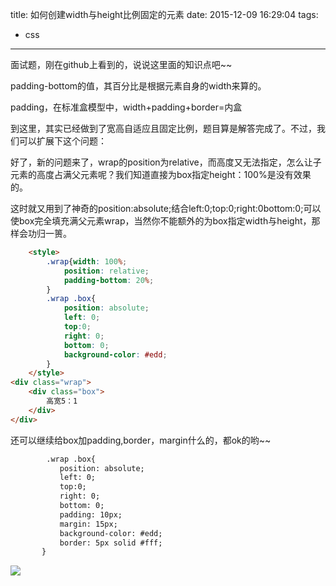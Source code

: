 title: 如何创建width与height比例固定的元素
date: 2015-12-09 16:29:04
tags:
 - css
---
面试题，刚在github上看到的，说说这里面的知识点吧~~

padding-bottom的值，其百分比是根据元素自身的width来算的。

padding，在标准盒模型中，width+padding+border=内盒

到这里，其实已经做到了宽高自适应且固定比例，题目算是解答完成了。不过，我们可以扩展下这个问题：

好了，新的问题来了，wrap的position为relative，而高度又无法指定，怎么让子元素的高度占满父元素呢？我们知道直接为box指定height：100%是没有效果的。

这时就又用到了神奇的position:absolute;结合left:0;top:0;right:0bottom:0;可以使box完全填充满父元素wrap，当然你不能额外的为box指定width与height，那样会功归一篑。
```html
    <style>
        .wrap{width: 100%;
            position: relative;
            padding-bottom: 20%;
        }
        .wrap .box{
            position: absolute;
            left: 0;
            top:0;
            right: 0;
            bottom: 0;
            background-color: #edd;
        }
    </style>
<div class="wrap">
    <div class="box">
        高宽5：1
    </div>
</div>
```
 还可以继续给box加padding,border，margin什么的，都ok的哟~~
 
 ```html
         .wrap .box{
            position: absolute;
            left: 0;
            top:0;
            right: 0;
            bottom: 0;
            padding: 10px;
            margin: 15px;
            background-color: #edd;
            border: 5px solid #fff;
        }
 ```
 ![](http://ww2.sinaimg.cn/large/66474ec2gw1eythm26ubgj207605kgly.jpg)